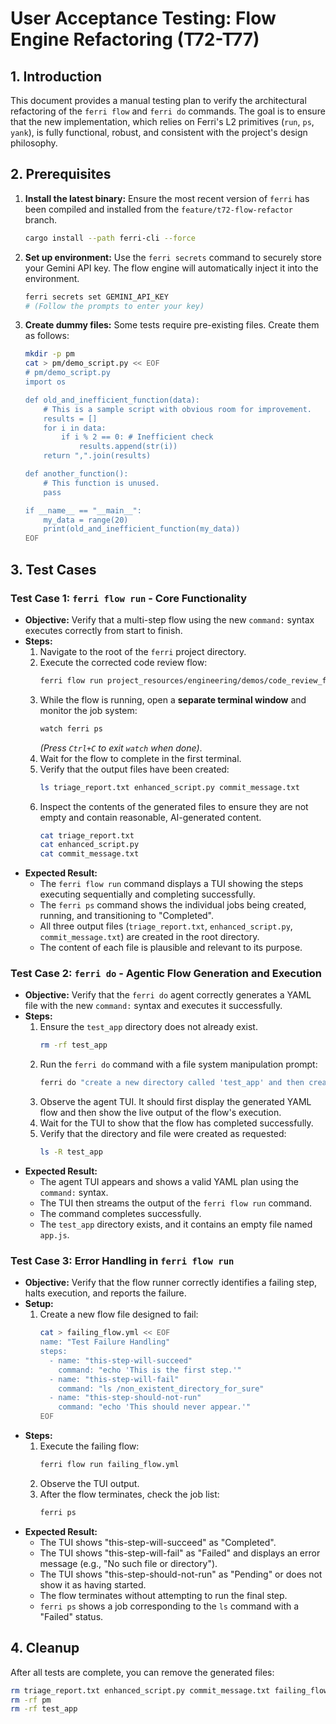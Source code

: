 # User Acceptance Testing: Flow Engine Refactoring (T72-T77)

## 1. Introduction

This document provides a manual testing plan to verify the architectural refactoring of the `ferri flow` and `ferri do` commands. The goal is to ensure that the new implementation, which relies on Ferri's L2 primitives (`run`, `ps`, `yank`), is fully functional, robust, and consistent with the project's design philosophy.

## 2. Prerequisites

1.  **Install the latest binary:** Ensure the most recent version of `ferri` has been compiled and installed from the `feature/t72-flow-refactor` branch.
    ```bash
    cargo install --path ferri-cli --force
    ```

2.  **Set up environment:** Use the `ferri secrets` command to securely store your Gemini API key. The flow engine will automatically inject it into the environment.
    ```bash
    ferri secrets set GEMINI_API_KEY
    # (Follow the prompts to enter your key)
    ```

3.  **Create dummy files:** Some tests require pre-existing files. Create them as follows:
    ```bash
    mkdir -p pm
    cat > pm/demo_script.py << EOF
    # pm/demo_script.py
    import os

    def old_and_inefficient_function(data):
        # This is a sample script with obvious room for improvement.
        results = []
        for i in data:
            if i % 2 == 0: # Inefficient check
                results.append(str(i))
        return ",".join(results)

    def another_function():
        # This function is unused.
        pass

    if __name__ == "__main__":
        my_data = range(20)
        print(old_and_inefficient_function(my_data))
    EOF
    ```

## 3. Test Cases

### Test Case 1: `ferri flow run` - Core Functionality

-   **Objective:** Verify that a multi-step flow using the new `command:` syntax executes correctly from start to finish.
-   **Steps:**
    1.  Navigate to the root of the `ferri` project directory.
    2.  Execute the corrected code review flow:
        ```bash
        ferri flow run project_resources/engineering/demos/code_review_flow.corrected.yml
        ```
    3.  While the flow is running, open a **separate terminal window** and monitor the job system:
        ```bash
        watch ferri ps
        ```
        *(Press `Ctrl+C` to exit `watch` when done)*.
    4.  Wait for the flow to complete in the first terminal.
    5.  Verify that the output files have been created:
        ```bash
        ls triage_report.txt enhanced_script.py commit_message.txt
        ```
    6.  Inspect the contents of the generated files to ensure they are not empty and contain reasonable, AI-generated content.
        ```bash
        cat triage_report.txt
        cat enhanced_script.py
        cat commit_message.txt
        ```
-   **Expected Result:**
    -   The `ferri flow run` command displays a TUI showing the steps executing sequentially and completing successfully.
    -   The `ferri ps` command shows the individual jobs being created, running, and transitioning to "Completed".
    -   All three output files (`triage_report.txt`, `enhanced_script.py`, `commit_message.txt`) are created in the root directory.
    -   The content of each file is plausible and relevant to its purpose.

### Test Case 2: `ferri do` - Agentic Flow Generation and Execution

-   **Objective:** Verify that the `ferri do` agent correctly generates a YAML file with the new `command:` syntax and executes it successfully.
-   **Steps:**
    1.  Ensure the `test_app` directory does not already exist.
        ```bash
        rm -rf test_app
        ```
    2.  Run the `ferri do` command with a file system manipulation prompt:
        ```bash
        ferri do "create a new directory called 'test_app' and then create an empty file inside it named 'app.js'"
        ```
    3.  Observe the agent TUI. It should first display the generated YAML flow and then show the live output of the flow's execution.
    4.  Wait for the TUI to show that the flow has completed successfully.
    5.  Verify that the directory and file were created as requested:
        ```bash
        ls -R test_app
        ```
-   **Expected Result:**
    -   The agent TUI appears and shows a valid YAML plan using the `command:` syntax.
    -   The TUI then streams the output of the `ferri flow run` command.
    -   The command completes successfully.
    -   The `test_app` directory exists, and it contains an empty file named `app.js`.

### Test Case 3: Error Handling in `ferri flow run`

-   **Objective:** Verify that the flow runner correctly identifies a failing step, halts execution, and reports the failure.
-   **Setup:**
    1.  Create a new flow file designed to fail:
        ```bash
        cat > failing_flow.yml << EOF
        name: "Test Failure Handling"
        steps:
          - name: "this-step-will-succeed"
            command: "echo 'This is the first step.'"
          - name: "this-step-will-fail"
            command: "ls /non_existent_directory_for_sure"
          - name: "this-step-should-not-run"
            command: "echo 'This should never appear.'"
        EOF
        ```
-   **Steps:**
    1.  Execute the failing flow:
        ```bash
        ferri flow run failing_flow.yml
        ```
    2.  Observe the TUI output.
    3.  After the flow terminates, check the job list:
        ```bash
        ferri ps
        ```
-   **Expected Result:**
    -   The TUI shows "this-step-will-succeed" as "Completed".
    -   The TUI shows "this-step-will-fail" as "Failed" and displays an error message (e.g., "No such file or directory").
    -   The TUI shows "this-step-should-not-run" as "Pending" or does not show it as having started.
    -   The flow terminates without attempting to run the final step.
    -   `ferri ps` shows a job corresponding to the `ls` command with a "Failed" status.

## 4. Cleanup

After all tests are complete, you can remove the generated files:
```bash
rm triage_report.txt enhanced_script.py commit_message.txt failing_flow.yml
rm -rf pm
rm -rf test_app
```
